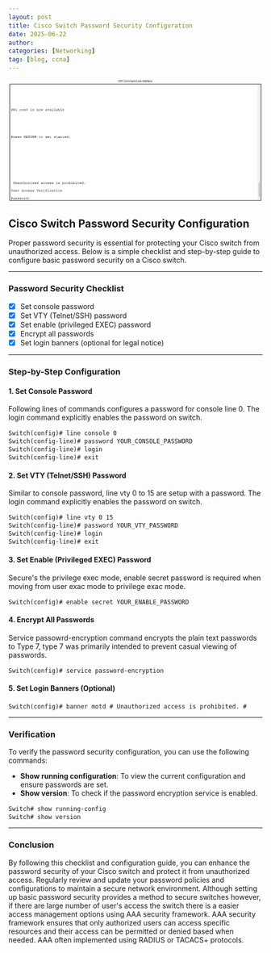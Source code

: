 ```yaml
---
layout: post
title: Cisco Switch Password Security Configuration
date: 2025-06-22
author: 
categories: [Networking]
tag: [blog, ccna]
---
```


![Password Security](/assets/2025-06-22_secured_cisco_switch.png)

## Cisco Switch Password Security Configuration

Proper password security is essential for protecting your Cisco switch from unauthorized access. Below is a simple checklist and step-by-step guide to configure basic password security on a Cisco switch.

---

### Password Security Checklist

- [x] Set console password
- [x] Set VTY (Telnet/SSH) password
- [x] Set enable (privileged EXEC) password
- [x] Encrypt all passwords
- [x] Set login banners (optional for legal notice)

---

### Step-by-Step Configuration

#### 1. Set Console Password
Following lines of commands configures a password for console line 0. The login command explicitly enables the password on switch.
````plaintext
Switch(config)# line console 0
Switch(config-line)# password YOUR_CONSOLE_PASSWORD
Switch(config-line)# login
Switch(config-line)# exit
````

#### 2. Set VTY (Telnet/SSH) Password
Similar to console password, line vty 0 to 15 are setup with a password. The login command explicitly enables the password on switch.
````plaintext
Switch(config)# line vty 0 15
Switch(config-line)# password YOUR_VTY_PASSWORD
Switch(config-line)# login
Switch(config-line)# exit
````

#### 3. Set Enable (Privileged EXEC) Password
Secure's the privilege exec mode, enable secret password is required when moving from user exac mode to privilege exac mode. 
````plaintext
Switch(config)# enable secret YOUR_ENABLE_PASSWORD
````

#### 4. Encrypt All Passwords
Service passowrd-encryption command encrypts the plain text passwords to Type 7, type 7 was primarily intended to prevent casual viewing of passwords.
````plaintext
Switch(config)# service password-encryption
````

#### 5. Set Login Banners (Optional)

````plaintext
Switch(config)# banner motd # Unauthorized access is prohibited. #
````

---

### Verification

To verify the password security configuration, you can use the following commands:

- **Show running configuration**: To view the current configuration and ensure passwords are set.
- **Show version**: To check if the password encryption service is enabled.

```plaintext
Switch# show running-config
Switch# show version
```

---

### Conclusion

By following this checklist and configuration guide, you can enhance the password security of your Cisco switch and protect it from unauthorized access. Regularly review and update your password policies and configurations to maintain a secure network environment. Although setting up basic password security provides a method to secure switches however, if there are large number of user's access the switch there is a easier access management options using AAA security framework. AAA security framework ensures that only authorized users can access specific resources and their access can be permitted or denied based when needed. AAA often implemented using RADIUS or TACACS+ protocols.


